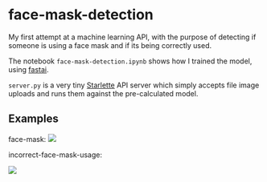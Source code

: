 # face-mask-detection

My first attempt at a machine learning API, with the purpose of detecting if someone is using a face mask and if its being correctly used.

The notebook `face-mask-detection.ipynb` shows how I trained the model, using [fastai](https://github.com/fastai/fastai).

`server.py` is a very tiny [Starlette](https://www.starlette.io/) API server which simply accepts file image uploads and runs them against the pre-calculated model.

## Examples

face-mask: 
<img src="https://beira.pt/wp-content/uploads/2020/06/marcelo-rebelo-de-sousa-covid.jpg">

incorrect-face-mask-usage:

<img src="https://i1.wp.com/www.eatthis.com/wp-content/uploads/2020/05/face-mask-mistake.jpg?w=640&ssl=1">
